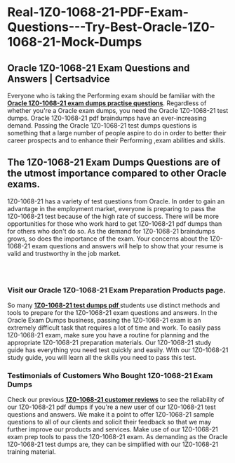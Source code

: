 # Real-1Z0-1068-21-PDF-Exam-Questions---Try-Best-Oracle-1Z0-1068-21-Mock-Dumps
<h2><strong>Oracle 1Z0-1068-21 Exam Questions and Answers | Certsadvice</strong></h2> <p>Everyone who is taking the Performing exam should be familiar with the <a href="http://www.certsadvice.com/oracle/1z0-1068-21-practice-questions"><strong>Oracle 1Z0-1068-21 exam dumps practise questions</strong></a>. Regardless of whether you&#39;re a Oracle exam dumps, you need the Oracle 1Z0-1068-21 test dumps. Oracle 1Z0-1068-21 pdf braindumps have an ever-increasing demand. Passing the Oracle 1Z0-1068-21 test dumps questions is something that a large number of people aspire to do in order to better their career prospects and to enhance their Performing ,exam abilities and skills.</p> <h2><strong>The 1Z0-1068-21 Exam Dumps Questions are of the utmost importance compared to other Oracle exams.</strong></h2> <p>1Z0-1068-21 has a variety of test questions from Oracle. In order to gain an advantage in the employment market, everyone is preparing to pass the 1Z0-1068-21 test because of the high rate of success. There will be more opportunities for those who work hard to get 1Z0-1068-21 pdf dumps than for others who don&#39;t do so. As the demand for 1Z0-1068-21 braindumps grows, so does the importance of the exam. Your concerns about the 1Z0-1068-21 exam questions and answers will help to show that your resume is valid and trustworthy in the job market.</p> <p><a href="http://www.certsadvice.com/oracle/1z0-1068-21-practice-questions" style="display: block; padding: 1em 0; text-align: center; "><img alt="" src="https://1.bp.blogspot.com/-RUOr8Wn-CRk/YUYAxC8kcHI/AAAAAAAAAnw/F7BbdI3tw8QDj5z8iX0vQAioQzKiUxduwCLcBGAsYHQ/s0/unnamed.jpg" /></a></p> <h3><strong>Visit our Oracle 1Z0-1068-21 Exam Preparation Products page.</strong></h3> <p>So many <a href="http://www.certsadvice.com/oracle/1z0-1068-21-practice-questions"><strong>1Z0-1068-21 test dumps pdf </strong></a>students use distinct methods and tools to prepare for the 1Z0-1068-21 exam questions and answers. In the Oracle Exam Dumps business, passing the 1Z0-1068-21 exam is an extremely difficult task that requires a lot of time and work. To easily pass 1Z0-1068-21 exam, make sure you have a routine for planning and the appropriate 1Z0-1068-21 preparation materials. Our 1Z0-1068-21 study guide has everything you need test quickly and easily. With our 1Z0-1068-21 study guide, you will learn all the skills you need to pass this test.</p> <h3><strong>Testimonials of Customers Who Bought 1Z0-1068-21 Exam Dumps</strong></h3> <p>Check our previous <a href="http://www.certsadvice.com/oracle/1z0-1068-21-practice-questions"><strong>1Z0-1068-21 customer reviews</strong></a> to see the reliability of our 1Z0-1068-21 pdf dumps if you&#39;re a new user of our 1Z0-1068-21 test questions and answers. We make it a point to offer 1Z0-1068-21 sample questions to all of our clients and solicit their feedback so that we may further improve our products and services. Make use of our 1Z0-1068-21 exam prep tools to pass the 1Z0-1068-21 exam. As demanding as the Oracle 1Z0-1068-21 test dumps are, they can be simplified with our 1Z0-1068-21 training material.</p>
